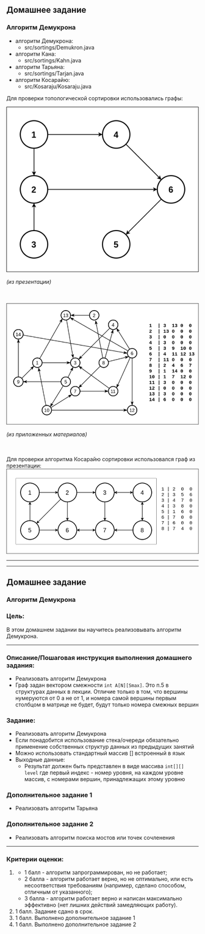 ## Домашнее задание

### Алгоритм Демукрона

* алгоритм Демукрона:
  * src/sortings/Demukron.java
* алгоритм Кана:
  * src/sortings/Kahn.java
* алгоритм Тарьяна:
  * src/sortings/Tarjan.java
* алгоритм Косарайю:
  * src/Kosaraju/Kosaraju.java

Для проверки топологической сортировки использовались графы:

![](pictures/digraph.drawio.png)

_(из презентации)_<br><br><br>

![](pictures/digraph3_conspect.drawio.png)

_(из приложенных материалов)_<br><br><br>

Для проверки алгоритма Косарайю  сортировки использовался граф из презентации:
![](pictures/DigraphForKosaraju.drawio.png)

<hr>
<hr>

## Домашнее задание

### Алгоритм Демукрона
### Цель:

В этом домашнем задании вы научитесь реализовывать алгоритм Демукрона.

<hr>

### Описание/Пошаговая инструкция выполнения домашнего задания:
* Реализовать алгоритм Демукрона
* Граф задан вектором смежности ```int A[N][Smax]```. Это п.5 в структурах данных в лекции. Отличие только в том, что вершины нумеруются от 0 а не от 1, и номера самой вершины первым столбцом в матрице не будет, будут только номера смежных вершин

### Задание:
* Реализовать алгоритм Демукрона
* Если понадобится использование стека/очереди обязательно применение собственных структур данных из предыдущих занятий
* Можно использовать стандартный массив [] встроенный в язык
* Выходные данные:
  * Результат должен быть представлен в виде массива ```int[][] level``` где первый индекс - номер уровня, на каждом уровне массив, с номерами вершин, принадлежащих этому уровню

### Дополнительное задание 1
* Реализовать алгоритм Тарьяна
### Дополнительное задание 2
* Реализовать алгоритм поиска мостов или точек сочленения



<hr>

### Критерии оценки: 
1. 
   * 1 балл - алгоритм запрограммирован, но не работает; 
   * 2 балла - алгоритм работает верно, но не оптимально, или есть несоответствия требованиям (например, сделано способом, отличным от указанного); 
   * 3 балла - алгоритм работает верно и написан максимально эффективно (нет лишних действий замедляющих работу).
2. 1 балл. Задание сдано в срок.
3. 1 балл. Выполнено дополнительное задание 1
4. 1 балл. Выполнено дополнительное задание 2

